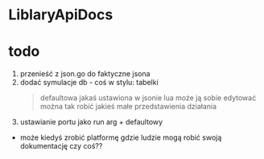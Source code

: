 # LiblaryApiDocs

# todo
1. przenieść z json.go do faktyczne jsona
2. dodać symulacje db - coś w stylu: tabelki
    > defaultowa jakaś ustawiona w jsonie
    > lua może ją sobie edytować
    > można tak robić jakieś małe przedstawienia działania
3. ustawianie portu jako run arg + defaultowy

- może kiedyś zrobić platformę gdzie ludzie mogą robić swoją dokumentację czy coś??
